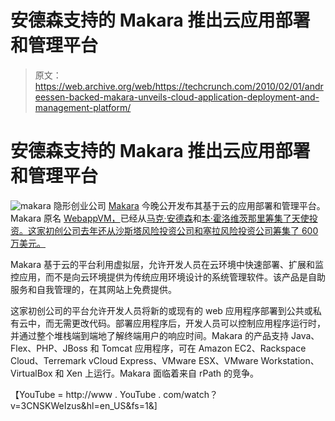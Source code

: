 # 安德森支持的 Makara 推出云应用部署和管理平台 

> 原文：<https://web.archive.org/web/https://techcrunch.com/2010/02/01/andreessen-backed-makara-unveils-cloud-application-deployment-and-management-platform/>

# 安德森支持的 Makara 推出云应用部署和管理平台

![](img/b8ca43c528b9b311b6189ab8cfd1484e.png "makara")
隐形创业公司 [Makara](https://web.archive.org/web/20221209123820/http://www.makara.com/) 今晚公开发布其基于云的应用部署和管理平台。Makara 原名 [WebappVM，](https://web.archive.org/web/20221209123820/http://www.webappvm.com/)已经从[马克·安德森](https://web.archive.org/web/20221209123820/http://www.crunchbase.com/person/marc-andreessen)和[本·霍洛维茨那里筹集了天使投资。这家初创公司去年还从沙斯塔风险投资公司和塞拉风险投资公司筹集了 600 万美元。](https://web.archive.org/web/20221209123820/http://www.crunchbase.com/person/ben-horowitz)

Makara 基于云的平台利用虚拟层，允许开发人员在云环境中快速部署、扩展和监控应用，而不是向云环境提供为传统应用环境设计的系统管理软件。该产品是自助服务和自我管理的，在其网站上免费提供。

这家初创公司的平台允许开发人员将新的或现有的 web 应用程序部署到公共或私有云中，而无需更改代码。部署应用程序后，开发人员可以控制应用程序运行时，并通过整个堆栈端到端地了解终端用户的响应时间。Makara 的产品支持 Java、Flex、PHP、JBoss 和 Tomcat 应用程序，可在 Amazon EC2、Rackspace Cloud、Terremark vCloud Express、VMware ESX、VMware Workstation、VirtualBox 和 Xen 上运行。Makara 面临着来自 rPath 的竞争。

【YouTube = http://www . YouTube . com/watch？v=3CNSKWeIzus&hl=en_US&fs=1&]